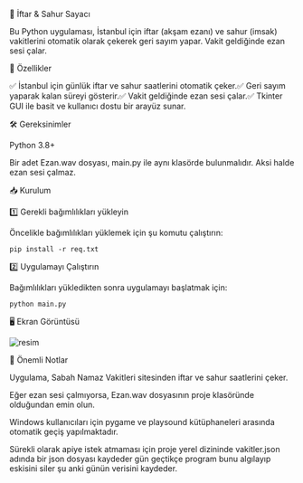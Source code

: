 🕌 İftar & Sahur Sayacı

Bu Python uygulaması, İstanbul için iftar (akşam ezanı) ve sahur (imsak) vakitlerini otomatik olarak çekerek geri sayım yapar. Vakit geldiğinde ezan sesi çalar.

🚀 Özellikler

✅ İstanbul için günlük iftar ve sahur saatlerini otomatik çeker.✅ Geri sayım yaparak kalan süreyi gösterir.✅ Vakit geldiğinde ezan sesi çalar.✅ Tkinter GUI ile basit ve kullanıcı dostu bir arayüz sunar.

🛠 Gereksinimler

Python 3.8+

Bir adet Ezan.wav dosyası, main.py ile aynı klasörde bulunmalıdır. Aksi halde ezan sesi çalmaz.

📥 Kurulum

1️⃣ Gerekli bağımlılıkları yükleyin

Öncelikle bağımlılıkları yüklemek için şu komutu çalıştırın:
```
pip install -r req.txt  
```
2️⃣ Uygulamayı Çalıştırın

Bağımlılıkları yükledikten sonra uygulamayı başlatmak için:
```
python main.py  
```
🖥️ Ekran Görüntüsü

![resim](https://github.com/user-attachments/assets/706c0c80-d69b-4f2a-9c46-efc4ebea2056)


🔔 Önemli Notlar

Uygulama, Sabah Namaz Vakitleri sitesinden iftar ve sahur saatlerini çeker.

Eğer ezan sesi çalmıyorsa, Ezan.wav dosyasının proje klasöründe olduğundan emin olun.

Windows kullanıcıları için pygame ve playsound kütüphaneleri arasında otomatik geçiş yapılmaktadır.

Sürekli olarak apiye istek atmaması için proje yerel dizininde vakitler.json adında bir json dosyası kaydeder gün geçtikçe program bunu algılayıp eskisini siler şu anki günün verisini kaydeder.
